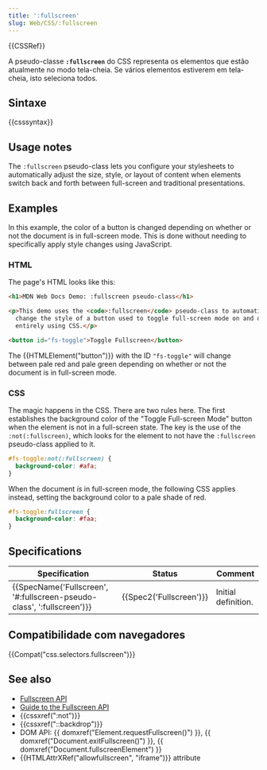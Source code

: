 ```yaml
---
title: ':fullscreen'
slug: Web/CSS/:fullscreen
---
```

{{CSSRef}}

A pseudo-classe **`:fullscreen`** do CSS representa os elementos que estão atualmente no modo tela-cheia. Se vários elementos estiverem em tela-cheia, isto seleciona todos.

## Sintaxe

{{csssyntax}}

## Usage notes

The `:fullscreen` pseudo-class lets you configure your stylesheets to automatically adjust the size, style, or layout of content when elements switch back and forth between full-screen and traditional presentations.

## Examples

In this example, the color of a button is changed depending on whether or not the document is in full-screen mode. This is done without needing to specifically apply style changes using JavaScript.

### HTML

The page's HTML looks like this:

```html
<h1>MDN Web Docs Demo: :fullscreen pseudo-class</h1>

<p>This demo uses the <code>:fullscreen</code> pseudo-class to automatically
  change the style of a button used to toggle full-screen mode on and off,
  entirely using CSS.</p>

<button id="fs-toggle">Toggle Fullscreen</button>
```

The {{HTMLElement("button")}} with the ID `"fs-toggle"` will change between pale red and pale green depending on whether or not the document is in full-screen mode.

### CSS

The magic happens in the CSS. There are two rules here. The first establishes the background color of the "Toggle Full-screen Mode" button when the element is not in a full-screen state. The key is the use of the `:not(:fullscreen)`, which looks for the element to not have the `:fullscreen` pseudo-class applied to it.

```css
#fs-toggle:not(:fullscreen) {
  background-color: #afa;
}
```

When the document _is_ in full-screen mode, the following CSS applies instead, setting the background color to a pale shade of red.

```css
#fs-toggle:fullscreen {
  background-color: #faa;
}
```

## Specifications

| Specification                                                                                | Status                           | Comment             |
| -------------------------------------------------------------------------------------------- | -------------------------------- | ------------------- |
| {{SpecName('Fullscreen', '#:fullscreen-pseudo-class', ':fullscreen')}} | {{Spec2('Fullscreen')}} | Initial definition. |

## Compatibilidade com navegadores

{{Compat("css.selectors.fullscreen")}}

## See also

- [Fullscreen API](/pt-BR/docs/Web/API/Fullscreen_API)
- [Guide to the Fullscreen API](/pt-BR/docs/Web/API/Fullscreen_API/Guide)
- {{cssxref(":not")}}
- {{cssxref("::backdrop")}}
- DOM API: {{ domxref("Element.requestFullscreen()") }}, {{ domxref("Document.exitFullscreen()") }}, {{ domxref("Document.fullscreenElement") }}
- {{HTMLAttrXRef("allowfullscreen", "iframe")}} attribute
